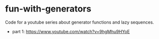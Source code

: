 # fun-with-generators

Code for a youtube series about generator functions and lazy sequences.

- part 1: https://www.youtube.com/watch?v=9hgMhu9HYoE
